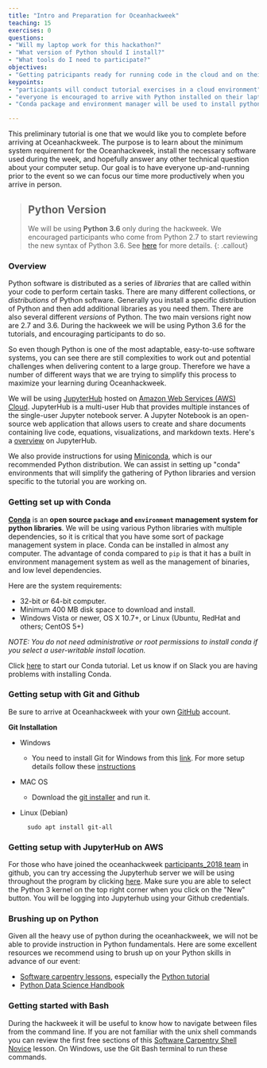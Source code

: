 ```yaml
---
title: "Intro and Preparation for Oceanhackweek"
teaching: 15
exercises: 0
questions:
- "Will my laptop work for this hackathon?"
- "What version of Python should I install?"
- "What tools do I need to participate?" 
objectives:
- "Getting patricipants ready for running code in the cloud and on their local machines during the geohackweek"
keypoints:
- "participants will conduct tutorial exercises in a cloud environment"
- "everyone is encouraged to arrive with Python installed on their laptop for the project work"
- "Conda package and environment manager will be used to install python and other libraries"

---
```

This preliminary tutorial is one that we would like you to complete before arriving at Oceanhackweek. The purpose is to learn about the minimum system requirement for the Oceanhackweek, install the necessary software used during the week, and hopefully answer any other technical question about your computer setup. Our goal is to have everyone up-and-running prior to the event so we can focus our time more productively when you arrive in person.

> ## Python Version
> We will be using **Python 3.6** only during the hackweek. We encouraged participants who come from Python 2.7 to start reviewing the new syntax of Python 3.6.
> See [here](https://wiki.python.org/moin/Python2orPython3) for more details.
{: .callout}

### Overview

Python software is distributed as a series of *libraries* that are called within your code to perform certain tasks. There are many different collections, or *distributions* of Python software. Generally you install a specific distribution of Python and then add additional libraries as you need them. There are also several different *versions* of Python. The two main versions right now are 2.7 and 3.6. During the hackweek we will be using Python 3.6 for the tutorials, and encouraging participants to do so.

So even though Python is one of the most adaptable, easy-to-use software systems, you can see there are still complexities to work out and potential challenges when delivering content to a large group. Therefore we have a number of different ways that we are trying to simplify this process to maximize your learning during Oceanhackweek.

We will be using [JupyterHub](https://jupyterhub.readthedocs.io/en/latest/) hosted on [Amazon Web Services (AWS) Cloud](https://aws.amazon.com/). JupyterHub is a multi-user Hub that provides multiple instances of the single-user Jupyter notebook server. A Jupyter Notebook is an open-source web application that allows users to create and share documents containing live code, equations, visualizations, and markdown texts. Here's a [overview](https://www.slideshare.net/willingc/jupyterhub-a-thing-explainer-overview?from_action=save) on JupyterHub.

We also provide instructions for using [Miniconda](https://conda.io/miniconda.html), which is our recommended Python distribution. We can assist in setting up "conda" environments that will simplify the gathering of Python libraries and version specific to the tutorial you are working on.

### Getting set up with Conda

[**Conda**](http://conda.pydata.org/docs/) is an **open source `package` and `environment` management system for python libraries**. We will be using various
Python libraries with multiple dependencies, so it is critical that you have some sort of 
package management system in place. Conda can be installed in almost any computer. The advantage of conda compared to `pip` is that it has a built in environment management system as well as the management of binaries, and low level dependencies.

Here are the system requirements:

- 32-bit or 64-bit computer.
- Minimum 400 MB disk space to download and install.
- Windows Vista or newer, OS X 10.7+, or Linux (Ubuntu, RedHat and others; CentOS 5+)

*NOTE: You do not need administrative or root permissions to install conda if you select a user-writable install location.*

Click [here](/01-conda-tutorial/) to start our Conda tutorial. Let us know if on Slack you are having problems with installing Conda.

### Getting setup with Git and Github

Be sure to arrive at Oceanhackweek with your own [GitHub](https://github.com/) account.

**Git Installation**

* Windows
  - You need to install Git for Windows from this [link](https://gitforwindows.org/). For more setup details follow these [instructions](https://carpentries.github.io/workshop-template/#shell)

* MAC OS

  - Download the [git installer](https://git-scm.com/download/mac) and run it.

* Linux (Debian)

  ```
    sudo apt install git-all
  ```

### Getting setup with JupyterHub on AWS

For those who have joined the oceanhackweek [participants_2018 team](https://github.com/orgs/oceanhackweek/teams/participants_2018/members) in github, you can try accessing the Jupyterhub server we will be using throughout the program by clicking [here](#). Make sure you are able to select the Python 3 kernel on the top right corner when you click on the "New" button. You will be logging into Jupyterhub using your Github credentials.

### Brushing up on Python

Given all the heavy use of python during the oceanhackweek, we will not be able to provide instruction in Python fundamentals. Here are some excellent resources we recommend using to brush up on your Python skills in advance of our event:

* [Software carpentry lessons](https://software-carpentry.org/lessons/), especially the [Python tutorial](http://swcarpentry.github.io/python-novice-inflammation/)
* [Python Data Science Handbook](https://github.com/jakevdp/PythonDataScienceHandbook)

### Getting started with Bash

During the hackweek it will be useful to know how to navigate between files from the command line. If you are not familiar with the unix shell commands you can review the first free sections of this [Software Carpentry Shell Novice](https://swcarpentry.github.io/shell-novice/) lesson. On Windows, use the Git Bash terminal to run these commands. 
  
